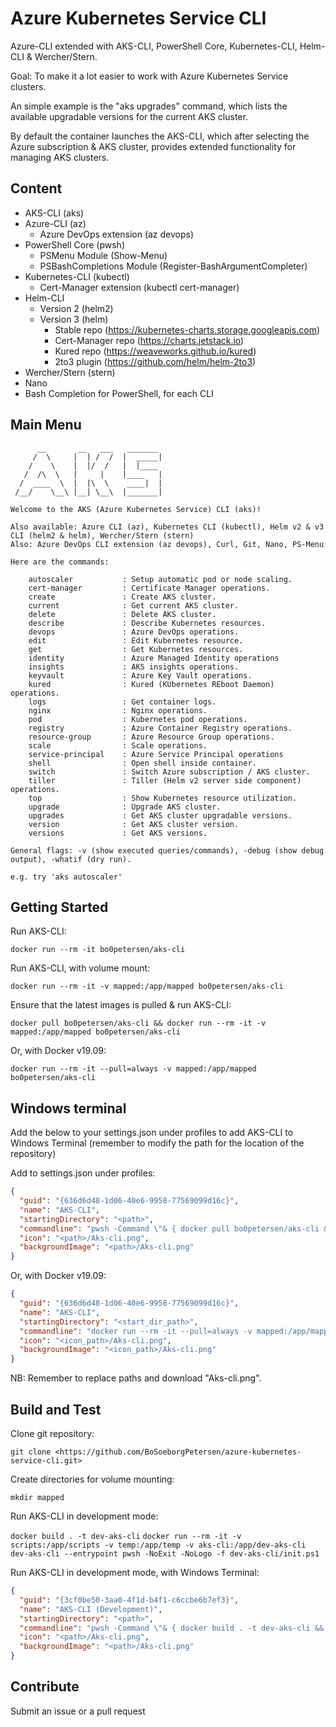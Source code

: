 # Azure Kubernetes Service CLI

Azure-CLI extended with AKS-CLI, PowerShell Core, Kubernetes-CLI, Helm-CLI & Wercher/Stern.

Goal: To make it a lot easier to work with Azure Kubernetes Service clusters.

An simple example is the "aks upgrades" command, which lists the available upgradable versions for the current AKS cluster.

By default the container launches the AKS-CLI, which after selecting the Azure subscription & AKS cluster, provides extended functionality for managing AKS clusters.

## Content

- AKS-CLI (aks)
- Azure-CLI (az)
  - Azure DevOps extension (az devops)
- PowerShell Core (pwsh)
  - PSMenu Module (Show-Menu)
  - PSBashCompletions Module (Register-BashArgumentCompleter)
- Kubernetes-CLI (kubectl)
  - Cert-Manager extension (kubectl cert-manager)
- Helm-CLI
  - Version 2 (helm2)
  - Version 3 (helm)
    - Stable repo (<https://kubernetes-charts.storage.googleapis.com>)
    - Cert-Manager repo (<https://charts.jetstack.io>)
    - Kured repo (<https://weaveworks.github.io/kured>)
    - 2to3 plugin (<https://github.com/helm/helm-2to3>)
- Wercher/Stern (stern)
- Nano
- Bash Completion for PowerShell, for each CLI

## Main Menu

```text
      __       __   ___   _______
     /  \     |  | /  /  |  _____|
    /    \    |  |/  /   |  |____
   /  /\  \   |     |    |____   |
  /  ____  \  |  |\  \    ____|  |
 /__/    \__\ |__| \__\  |_______|

Welcome to the AKS (Azure Kubernetes Service) CLI (aks)!

Also available: Azure CLI (az), Kubernetes CLI (kubectl), Helm v2 & v3 CLI (helm2 & helm), Wercher/Stern (stern)
Also: Azure DevOps CLI extension (az devops), Curl, Git, Nano, PS-Menu

Here are the commands:

    autoscaler           : Setup automatic pod or node scaling.
    cert-manager         : Certificate Manager operations.
    create               : Create AKS cluster.
    current              : Get current AKS cluster.
    delete               : Delete AKS cluster.
    describe             : Describe Kubernetes resources.
    devops               : Azure DevOps operations.
    edit                 : Edit Kubernetes resource.
    get                  : Get Kubernetes resources.
    identity             : Azure Managed Identity operations
    insights             : AKS insights operations.
    keyvault             : Azure Key Vault operations.
    kured                : Kured (KUbernetes REboot Daemon) operations.
    logs                 : Get container logs.
    nginx                : Nginx operations.
    pod                  : Kubernetes pod operations.
    registry             : Azure Container Registry operations.
    resource-group       : Azure Resource Group operations.
    scale                : Scale operations.
    service-principal    : Azure Service Principal operations
    shell                : Open shell inside container.
    switch               : Switch Azure subscription / AKS cluster.
    tiller               : Tiller (Helm v2 server side component) operations.
    top                  : Show Kubernetes resource utilization.
    upgrade              : Upgrade AKS cluster.
    upgrades             : Get AKS cluster upgradable versions.
    version              : Get AKS cluster version.
    versions             : Get AKS versions.

General flags: -v (show executed queries/commands), -debug (show debug output), -whatif (dry run).

e.g. try 'aks autoscaler'
```

## Getting Started

Run AKS-CLI:

```docker run --rm -it bo0petersen/aks-cli```

Run AKS-CLI, with volume mount:

```docker run --rm -it -v mapped:/app/mapped bo0petersen/aks-cli```

Ensure that the latest images is pulled & run AKS-CLI:

```docker pull bo0petersen/aks-cli && docker run --rm -it -v mapped:/app/mapped bo0petersen/aks-cli```

Or, with Docker v19.09:

```docker run --rm -it --pull=always -v mapped:/app/mapped bo0petersen/aks-cli```

## Windows terminal

Add the below to your settings.json under profiles to add AKS-CLI to Windows Terminal (remember to modify the path for the location of the repository)

Add to settings.json under profiles:

```json
{
  "guid": "{636d6d48-1d06-40e6-9958-77569099d16c}",
  "name": "AKS-CLI",
  "startingDirectory": "<path>",
  "commandline": "pwsh -Command \"& { docker pull bo0petersen/aks-cli && docker run --rm -it -v -v c:/s/OpenSource/aks-cli/mapped:/app/mapped bo0petersen/aks-cli }\"",
  "icon": "<path>/Aks-cli.png",
  "backgroundImage": "<path>/Aks-cli.png"
}
```

Or, with Docker v19.09:

```json
{
  "guid": "{636d6d48-1d06-40e6-9958-77569099d16c}",
  "name": "AKS-CLI",
  "startingDirectory": "<start_dir_path>",
  "commandline": "docker run --rm -it --pull=always -v mapped:/app/mapped bo0petersen/aks-cli",
  "icon": "<icon_path>/Aks-cli.png",
  "backgroundImage": "<icon_path>/Aks-cli.png"
}
```

NB: Remember to replace paths and download "Aks-cli.png".

## Build and Test

Clone git repository:

```git clone <https://github.com/BoSoeborgPetersen/azure-kubernetes-service-cli.git>```

Create directories for volume mounting:

```mkdir mapped```

Run AKS-CLI in development mode:

```docker build . -t dev-aks-cli```
```docker run --rm -it -v scripts:/app/scripts -v temp:/app/temp -v aks-cli:/app/dev-aks-cli dev-aks-cli --entrypoint pwsh -NoExit -NoLogo -f dev-aks-cli/init.ps1```

Run AKS-CLI in development mode, with Windows Terminal:

```json
{
  "guid": "{3cf0be50-3aa0-4f1d-b4f1-c6ccbe6b7ef3}",
  "name": "AKS-CLI (Development)",
  "startingDirectory": "<path>",
  "commandline": "pwsh -Command \"& { docker build . -t dev-aks-cli && docker run --rm -it -v <path>/scripts:/app/scripts -v <path>/temp:/app/temp -v <path>/aks-cli:/app/dev-aks-cli --entrypoint pwsh dev-aks-cli -NoExit -NoLogo -f dev-aks-cli/init.ps1 }\"",
  "icon": "<path>/Aks-cli.png",
  "backgroundImage": "<path>/Aks-cli.png"
}
```

## Contribute

Submit an issue or a pull request

